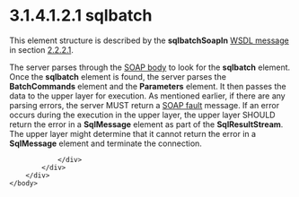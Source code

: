 <html dir="LTR" xmlns:mshelp="http://msdn.microsoft.com/mshelp" xmlns:ddue="http://ddue.schemas.microsoft.com/authoring/2003/5" xmlns:xlink="http://www.w3.org/1999/xlink" xmlns:tool="http://www.microsoft.com/tooltip">
    <head>
        <meta http-equiv="Content-Type" content="text/html; CHARSET=utf-8"></meta>
        <meta name="save" content="history"></meta>
        <title>3.1.4.1.2.1 sqlbatch</title>
        <xml>
            <mshelp:toctitle title="3.1.4.1.2.1 sqlbatch"></mshelp:toctitle>
            <mshelp:rltitle title="[MS-SSNWS]: sqlbatch"></mshelp:rltitle>
            <mshelp:keyword index="A" term="f098ed0c-e64f-402a-892d-b73c565f3bc3"></mshelp:keyword>
            <mshelp:attr name="DCSext.ContentType" value="open specification"></mshelp:attr>
            <mshelp:attr name="AssetID" value="f098ed0c-e64f-402a-892d-b73c565f3bc3"></mshelp:attr>
            <mshelp:attr name="TopicType" value="kbRef"></mshelp:attr>
            <mshelp:attr name="DCSext.Title" value="[MS-SSNWS]: sqlbatch" />
        </xml>
    </head>
    <body>
        <div id="header">
            <h1 class="heading">3.1.4.1.2.1 sqlbatch</h1>
        </div>
        <div id="mainSection">
            <div id="mainBody">
                <div id="allHistory" class="saveHistory"></div>
                <div id="sectionSection0" class="section" name="collapseableSection">
                    

<p>This element structure is described by the <b>sqlbatchSoapIn</b>
<a href="4baedaec-b5a7-4176-be88-e1cec659ab8c.htm#gt_d5ccdf11-3f53-4118-a845-dfaca61838fb">WSDL message</a> in section <a href="412a60e3-0344-4cb0-9700-861a1a4e04e8.htm">2.2.2.1</a>.</p>

<p>The server parses through the <a href="4baedaec-b5a7-4176-be88-e1cec659ab8c.htm#gt_57cdf8ab-8d79-462d-a446-5d85632a7a04">SOAP body</a> to look for the <b>sqlbatch</b>
element. Once the <b>sqlbatch</b> element is found, the server parses the <b>BatchCommands</b>
element and the <b>Parameters</b> element. It then passes the data to the upper
layer for execution. As mentioned earlier, if there are any parsing errors, the
server MUST return a <a href="4baedaec-b5a7-4176-be88-e1cec659ab8c.htm#gt_ec8728a8-1a75-426f-8767-aa1932c7c19f">SOAP
fault</a> message. If an error occurs during the execution in the upper layer,
the upper layer SHOULD return the error in a <b>SqlMessage</b> element as part
of the <b>SqlResultStream</b>. The upper layer might determine that it cannot
return the error in a <b>SqlMessage</b> element and terminate the connection.</p>


                </div>
            </div>
        </div>
    </body>
</html>